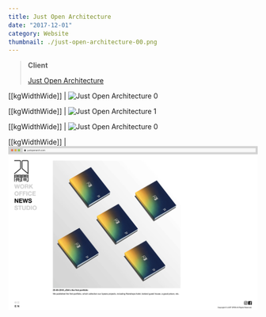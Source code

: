 ```yaml
---
title: Just Open Architecture
date: "2017-12-01"
category: Website
thumbnail: ./just-open-architecture-00.png
---
```


> **Client**
>
> [Just Open Architecture](http://www.justopenarch.com/)

[[kgWidthWide]]
| ![Just Open Architecture 0](./just-open-architecture-00.png)

[[kgWidthWide]]
| ![Just Open Architecture 1](./just-open-architecture-01.png)

[[kgWidthWide]]
| ![Just Open Architecture 0](./just-open-architecture-02.png)

[[kgWidthWide]]
| ![Just Open Architecture 0](./just-open-architecture-03.png)
